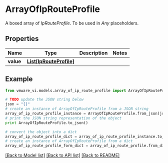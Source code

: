 # ArrayOfIpRouteProfile

A boxed array of *IpRouteProfile*. To be used in *Any* placeholders. 

## Properties
Name | Type | Description | Notes
------------ | ------------- | ------------- | -------------
**value** | [**List[IpRouteProfile]**](IpRouteProfile.md) |  | 

## Example

```python
from vmware_vi.models.array_of_ip_route_profile import ArrayOfIpRouteProfile

# TODO update the JSON string below
json = "{}"
# create an instance of ArrayOfIpRouteProfile from a JSON string
array_of_ip_route_profile_instance = ArrayOfIpRouteProfile.from_json(json)
# print the JSON string representation of the object
print ArrayOfIpRouteProfile.to_json()

# convert the object into a dict
array_of_ip_route_profile_dict = array_of_ip_route_profile_instance.to_dict()
# create an instance of ArrayOfIpRouteProfile from a dict
array_of_ip_route_profile_form_dict = array_of_ip_route_profile.from_dict(array_of_ip_route_profile_dict)
```
[[Back to Model list]](../README.md#documentation-for-models) [[Back to API list]](../README.md#documentation-for-api-endpoints) [[Back to README]](../README.md)


